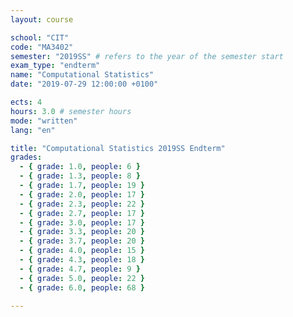 ```yaml
---
layout: course

school: "CIT"
code: "MA3402"
semester: "2019SS" # refers to the year of the semester start
exam_type: "endterm"
name: "Computational Statistics"
date: "2019-07-29 12:00:00 +0100"

ects: 4
hours: 3.0 # semester hours
mode: "written"
lang: "en"

title: "Computational Statistics 2019SS Endterm"
grades:
  - { grade: 1.0, people: 6 }
  - { grade: 1.3, people: 8 }
  - { grade: 1.7, people: 19 }
  - { grade: 2.0, people: 17 }
  - { grade: 2.3, people: 22 }
  - { grade: 2.7, people: 17 }
  - { grade: 3.0, people: 17 }
  - { grade: 3.3, people: 20 }
  - { grade: 3.7, people: 20 }
  - { grade: 4.0, people: 15 }
  - { grade: 4.3, people: 18 }
  - { grade: 4.7, people: 9 }
  - { grade: 5.0, people: 22 }
  - { grade: 6.0, people: 68 }

---
```



